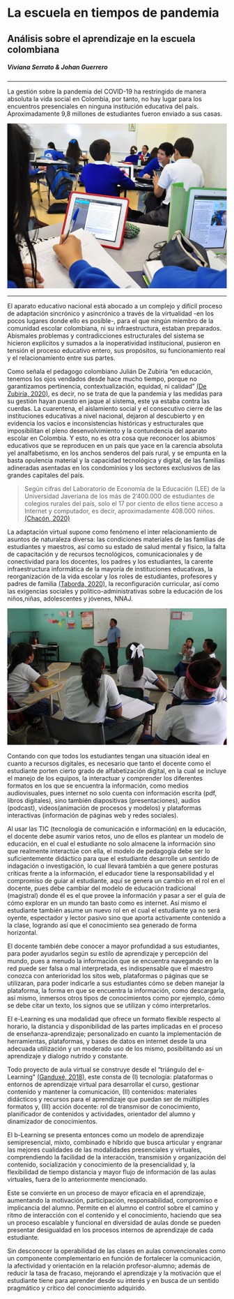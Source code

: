 # **La escuela en tiempos de pandemia**
## Análisis sobre el aprendizaje en la escuela colombiana  
##### Viviana Serrato & Johan Guerrero
___
La gestión sobre la pandemia del COVID-19 ha restringido de manera absoluta la vida social en Colombia, por tanto, no hay lugar para los
encuentros presenciales en ninguna institución educativa del país. Aproximadamente 9,8 millones de estudiantes fueron enviado a sus
casas. 

![Tomdado del Espectador](https://raw.githubusercontent.com/Licjohan1/educacionenpandemia/master/CLASE.jpg) 
___

El aparato educativo nacional está abocado a un complejo y difícil proceso de adaptación sincrónico y asincrónico a través de la
virtualidad -en los pocos lugares donde ello es posible-, para el que ningún miembro de la comunidad escolar colombiana, ni su
infraestructura, estaban preparados. Abismales problemas y contradicciones estructurales del sistema se hicieron explícitos y sumados a
la inoperatividad institucional, pusieron en tensión el proceso educativo entero, sus propósitos, su funcionamiento real y el
relacionamiento entre sus partes.

Como señala el pedagogo colombiano Julián De Zubiría “en educación, tenemos los ojos vendados desde hace mucho tiempo, porque no
garantizamos pertinencia, contextualización, equidad, ni calidad” [(De Zubiría, 2020)](https://www.semana.com/opinion/articulo/la-educacion-en-tiempos-de-cuarentena-columna-de-julian-de-zubiria/661969), es decir, no se trata de que la pandemia y las
medidas para su gestión hayan puesto en jaque al sistema, este ya estaba contra las cuerdas. La cuarentena, el aislamiento
social y el consecutivo cierre de las instituciones educativas a nivel nacional, dejaron al descubierto y en evidencia los vacíos e
inconsistencias históricas y estructurales que imposibilitan el pleno desenvolvimiento y la contundencia del aparato escolar en
Colombia. Y esto, no es otra cosa que reconocer los abismos educativos que se reproducen en un país que yace en la carencia absoluta yel
analfabetismo, en los anchos senderos del país rural, y se empunta en la basta opulencia material y la capacidad tecnológica y digital,
de las familias adineradas asentadas en los condominios y los sectores exclusivos de las grandes capitales del país.

> Según cifras del Laboratorio de Economía de la Educación (LEE) de la Universidad Javeriana de los más de 2’400.000 de estudiantes de
colegios rurales del país, solo el 17 por ciento de ellos tiene acceso a Internet y computador, es decir, aproximadamente 408.000 niños.
[(Chacón, 2020)](https://www.eltiempo.com/vida/educacion/solo-el-17-de-los-estudiantes-rurales-tiene-internet-y-computador-495684) 

La adaptación virtual supone como fenómeno el inter relacionamiento de asuntos de naturaleza diversa: las condiciones materiales de las
familias de estudiantes y maestros, así como su estado de salud mental y físico, la falta de capacitación y de recursos tecnológicos,
comunicacionales y de conectividad para los docentes, los padres y los estudiantes, la carente infraestructura informática de la mayoría
de instituciones educativas, la reorganización de la vida escolar y los roles de estudiantes, profesores y padres de familia [(Taborda,
2020)](https://www.elespectador.com/noticias/educacion/las-familias-acompanan-para-ayudar-pero-no-son-los-profesores-redpapaz-articulo916849/), la reconfiguración curricular, así como las exigencias sociales y político-administrativas sobre la educación de los
niños,niñas, adolescentes y jóvenes, NNAJ.

![Tomdado de la web](https://raw.githubusercontent.com/Licjohan1/educacionenpandemia/master/maestros.jpg)

Contando con que todos los estudiantes tengan una situación ideal en cuanto a recursos digitales,  es necesario que tanto el docente
como el estudiante porten cierto grado de alfabetización digital, en la cual se incluye el manejo de los equipos, la interactuar y comprender los
diferentes formatos en los que se encuentra la información, como medios audiovisuales, pues internet no solo cuenta con información
escrita (pdf, libros digitales), sino también diapositivas (presentaciones), audios (podcast), videos(animación de procesos y modelos) y plataformas interactivas (información de páginas web y redes sociales). 

Al usar las TIC (tecnología de comunicación e información) en la educación, el docente debe asumir varios retos, uno de ellos es
plantear un modelo de educación, en el cual el estudiante no solo almacene la información sino que realmente interactúe con ella, el
modelo de pedagogía debe ser lo suficientemente didáctico para que el estudiante desarrolle un sentido de indagación o investigación, lo
cual llevará también a que genere posturas críticas frente a la información, el educador tiene la responsabilidad y el compromiso de
guiar al estudiante, aquí se genera un cambio en el rol en el docente, pues debe cambiar del modelo de educación tradicional (magistral)
donde él es el que provee la información y pasar a ser el guía de cómo explorar en un mundo tan basto como es internet. Así mismo el
estudiante también asume un nuevo rol en el cual el estudiante ya no será oyente, espectador y lector pasivo sino que aporta activamente
contenido a la clase, logrando así que el conocimiento sea generado de forma horizontal. 

El docente también debe conocer a mayor profundidad a sus estudiantes, para poder ayudarlos según su estilo de aprendizaje y percepción
del mundo, pues a menudo la información que se encuentra navegando en la red puede ser falsa o mal interpretada, es indispensable que el
maestro conozca con anterioridad los sitos web, plataformas o páginas que se utilizaran, para poder indicarle a sus estudiantes cómo se
deben manejar la plataforma, la forma en que se encuentra la información, como descargarla, así mismo, inmersos otros tipos de
conocimientos como por ejemplo, cómo se debe citar un texto, los signos que se utilizan y cómo interpretarlos. 

El e-Learning es una modalidad que ofrece un formato flexible respecto al horario, la distancia y disponibilidad de las partes
implicadas en el proceso de enseñanza-aprendizaje; personalizado en cuanto la implementación de herramientas, plataformas, y bases de
datos en internet desde la una adecuada utilización y un moderado uso de los mismo, posibilitando así un aprendizaje y dialogo nutrido y
constante.

Todo proyecto de aula virtual se construye desde el “triángulo del e-Learning" [(Ganduxé, 2018)](https://elearningactual.com/e-learning-significado/), este consta de (I) tecnología: plataformas o entornos de aprendizaje virtual para desarrollar el curso, gestionar
contenido y mantener la comunicación, (II) contenidos: materiales didácticos y recursos para el aprendizaje que puedan ser de múltiples
formatos y, (III) acción docente: rol de transmisor de conocimiento, planificador de contenidos y actividades, orientador del alumno y
dinamizador de conocimientos.

El b-Learning se presenta entonces como un modelo de aprendizaje semipresencial, mixto, combinado e híbrido que busca articular y
engranar las mejores cualidades de las modalidades presenciales y virtuales, comprendiendo la facilidad de la interacción, transmisión y
organización del contenido, socialización y conocimiento de la presencialidad y, la flexibilidad de tiempo distancia y mayor flujo de
información de las aulas virtuales, fuera de lo anteriormente mencionado. 

Este se convierte en un proceso de mayor eficacia en el aprendizaje, aumentando la motivación, participación, responsabilidad,
compromiso e implicancia del alumno. Permite en el alumno el control sobre el camino y ritmo de interacción con el contenido y el
conocimiento, haciendo que sea un proceso escalable y funcional en diversidad de aulas donde se pueden presentar desigualdad en los
procesos internos de aprendizaje de cada estudiante.

Sin desconocer la operabilidad de las clases en aulas convencionales como un componente complementario en función de fortalecer la
comunicación, la afectividad y orientación en la relación profesor-alumno; además de reducir la tasa de fracaso, mejorando el
aprendizaje y la motivación que el estudiante tiene para aprender desde su interés y en busca de un sentido pragmático y crítico del
conocimiento adquirido.
